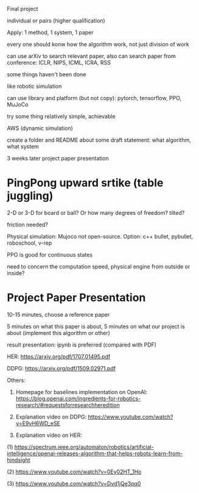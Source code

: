 Final project

individual or pairs (higher qualification)

Apply: 1 method, 1 system, 1 paper

every one should konw how the algorithm work, not just division of work

can use arXiv to search relevant paper, also can search paper from conference: ICLR, NIPS, ICML, ICRA, RSS

some things haven't been done

like robotic simulation

can use library and platform (but not copy): pytorch, tensorflow, PPO, MuJoCo

try some thing relatively simple, achievable

AWS (dynamic simulation)

create a folder and README about some draft statement: what algorithm, what system

3 weeks later project paper presentation

# PingPong upward srtike (table juggling)

2-D or 3-D for board or ball? Or how many degrees of freedom? tilted?

friction needed?

Physical simulation: Mujoco not open-source. Option: c++ bullet, pybullet, roboschool, v-rep

PPO is good for continuous states

need to concern the computation speed, physical engine from outside or inside?

# Project Paper Presentation

10-15 minutes, choose a reference paper

5 minutes on what this paper is about, 5 minutes on what our project is about (implement this algorithm or other)

result presentation: ipynb is preferred (compared with PDF)

HER: https://arxiv.org/pdf/1707.01495.pdf

DDPG: https://arxiv.org/pdf/1509.02971.pdf

Others:

1. Homepage for baselines implementation on OpenAI: https://blog.openai.com/ingredients-for-robotics-research/#requestsforresearchheredition

2. Explanation video on DDPG: https://www.youtube.com/watch?v=E9vH6WD_eSE

3. Explanation video on HER:

  (1) https://spectrum.ieee.org/automaton/robotics/artificial-intelligence/openai-releases-algorithm-that-helps-robots-learn-from-hindsight

  (2) https://www.youtube.com/watch?v=0Ey02HT_1Ho

  (3) https://www.youtube.com/watch?v=Dvd1jQe3pq0
